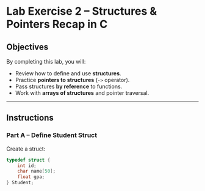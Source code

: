 # Lab Exercise 2 – Structures & Pointers Recap in C

## Objectives
By completing this lab, you will:
- Review how to define and use **structures**.
- Practice **pointers to structures** (`->` operator).
- Pass structures **by reference** to functions.
- Work with **arrays of structures** and pointer traversal.

---

## Instructions

### Part A – Define Student Struct
Create a struct:
```c
typedef struct {
    int id;
    char name[50];
    float gpa;
} Student;
